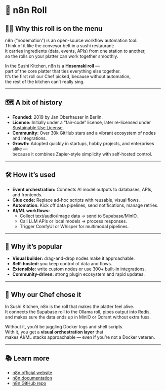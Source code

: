 # 🍣 n8n Roll

## 🧑‍🍳 Why this roll is on the menu

n8n (“nodemation”) is an open-source workflow automation tool.  
Think of it like the conveyor belt in a sushi restaurant:  
it carries ingredients (data, events, APIs) from one station to another,  
so the rolls on your platter can work together smoothly.

In the Sushi Kitchen, n8n is a **Hosomaki roll** —  
part of the core platter that ties everything else together.  
It’s the first roll our Chef picked, because without automation,  
the rest of the kitchen can’t really sing.

---

## 🗺️ A bit of history

- **Founded:** 2019 by Jan Oberhauser in Berlin.  
- **License:** Initially under a “fair-code” license, later re-licensed under [Sustainable Use License](https://faircode.io).  
- **Community:** Over 30k GitHub stars and a vibrant ecosystem of nodes and integrations.  
- **Growth:** Adopted quickly in startups, hobby projects, and enterprises alike —  
  because it combines Zapier-style simplicity with self-hosted control.  

---

## 🛠️ How it’s used

- **Event orchestration:** Connects AI model outputs to databases, APIs, and frontends.  
- **Glue code:** Replace ad-hoc scripts with reusable, visual flows.  
- **Automation:** Kick off data pipelines, send notifications, manage retries.  
- **AI/ML workflows:**  
  - Collect text/audio/image data → send to Supabase/MinIO.  
  - Call LLM APIs or local models → process responses.  
  - Trigger ComfyUI or Whisper for multimodal pipelines.  

---

## 🌟 Why it’s popular

- **Visual builder:** drag-and-drop nodes make it approachable.  
- **Self-hosted:** you keep control of data and flows.  
- **Extensible:** write custom nodes or use 300+ built-in integrations.  
- **Community-driven:** strong plugin ecosystem and rapid updates.

---

## 🍱 Why our Chef chose it

In Sushi Kitchen, n8n is the roll that makes the platter feel alive.  
It connects the Supabase roll to the Ollama roll, pipes output into Redis,  
and makes sure the data ends up in MinIO or Qdrant without extra fuss.  

Without it, you’d be juggling Docker logs and shell scripts.  
With it, you get a **visual orchestration layer** that  
makes AI/ML stacks approachable — even if you’re not a Docker veteran.

---

## 📚 Learn more

- [n8n official website](https://n8n.io)  
- [n8n documentation](https://docs.n8n.io)  
- [n8n GitHub repo](https://github.com/n8n-io/n8n)
